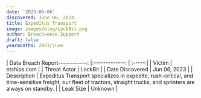 ```yaml
---
date: '2023-06-06'
discovered: June 06, 2023
title: Expeditus Transport
image: images/blog/LockBit.png
author: Breachsense Support
draft: false
yearmonths: 2023/june
---
```


| Data Breach Report------------:     |:-------------:    | :-----:|
| Victim      | etships.com      | 
| Threat Actor      | LockBit      | 
| Date Discovered      | Jun 06, 2023      | 
| Description      | Expeditus Transport specializes in expedite, rush-critical, and time-sensitive freight, our fleet of tractors, straight trucks, and sprinters are always on standby.      | 
| Leak Size      | Unknown      | 

